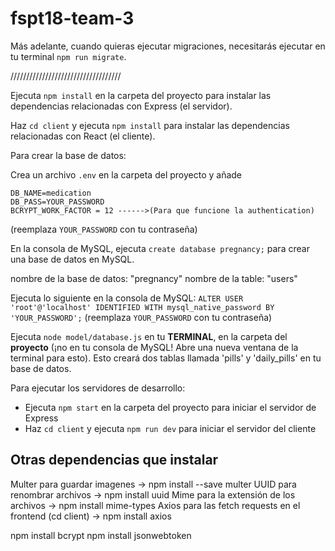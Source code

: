 # fspt18-team-3

Más adelante, cuando quieras ejecutar migraciones, necesitarás ejecutar en tu terminal  `npm run migrate`.

///////////////////////////////////

Ejecuta `npm install` en la carpeta del proyecto para instalar las dependencias relacionadas con Express (el servidor).

Haz `cd client` y ejecuta `npm install` para instalar las dependencias relacionadas con React (el cliente).

Para crear la base de datos:

Crea un archivo `.env`  en la carpeta del proyecto y añade

```
DB_NAME=medication 
DB_PASS=YOUR_PASSWORD
BCRYPT_WORK_FACTOR = 12 ------>(Para que funcione la authentication)
```

(reemplaza `YOUR_PASSWORD` con tu contraseña)

En la consola de MySQL, ejecuta `create database pregnancy;` para crear una base de datos en MySQL.

nombre de la base de datos: "pregnancy"
nombre de la table: "users"

Ejecuta lo siguiente en la consola de MySQL: `ALTER USER 'root'@'localhost' IDENTIFIED WITH mysql_native_password BY 'YOUR_PASSWORD';` (reemplaza `YOUR_PASSWORD` con tu contraseña)

Ejecuta `node model/database.js` en tu  **TERMINAL**, en la carpeta del  **proyecto**  (¡no en tu consola de MySQL! Abre una nueva ventana de la terminal para esto). Esto creará dos tablas llamada 'pills' y 'daily_pills' en tu base de datos.

Para ejecutar los servidores de desarrollo: 
- Ejecuta `npm start` en la carpeta del proyecto para iniciar el servidor de Express 
- Haz `cd client` y ejecuta `npm run dev` para iniciar el servidor del cliente 

## Otras dependencias que instalar

Multer para guardar imagenes -> npm install --save multer
UUID para renombrar archivos -> npm install uuid
Mime para la extensión de los archivos -> npm install mime-types
Axios para las fetch requests en el frontend (cd client) -> npm install axios

npm install bcrypt
npm install jsonwebtoken
